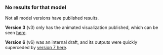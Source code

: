 ### No results for that model

Not all model versions have published results.

**Version 3** (v3) only has the animated visualization published, which can be seen [here](/v3).

**Version 6** (v6) was an internal draft, and its outputs were quickly superceded by [version 7 here](/v7).
